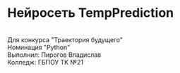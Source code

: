 # Нейросеть TempPrediction 
<br/>Для конкурса "Траектория будущего"
<br/>Номинация "Python"
<br/>Выполнил: Пирогов Владислав 
<br/>Колледж: ГБПОУ ТК №21

